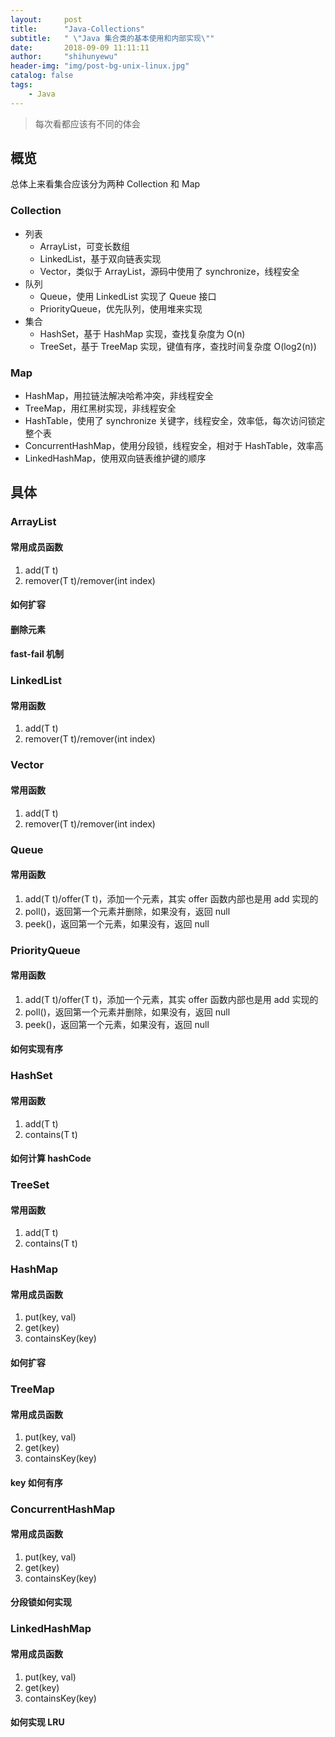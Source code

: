 ```yaml
---
layout:     post
title:      "Java-Collections"
subtitle:   " \"Java 集合类的基本使用和内部实现\""
date:       2018-09-09 11:11:11
author:     "shihunyewu"
header-img: "img/post-bg-unix-linux.jpg"
catalog: false
tags:
    - Java
---
```


> 每次看都应该有不同的体会

## 概览
总体上来看集合应该分为两种 Collection 和 Map
### Collection
- 列表
	- ArrayList，可变长数组
	- LinkedList，基于双向链表实现
	- Vector，类似于 ArrayList，源码中使用了 synchronize，线程安全
- 队列
	- Queue，使用 LinkedList 实现了 Queue 接口
	- PriorityQueue，优先队列，使用堆来实现
- 集合
	- HashSet，基于 HashMap 实现，查找复杂度为 O(n)
	- TreeSet，基于 TreeMap 实现，键值有序，查找时间复杂度 O(log2(n))

### Map
- HashMap，用拉链法解决哈希冲突，非线程安全
- TreeMap，用红黑树实现，非线程安全
- HashTable，使用了 synchronize 关键字，线程安全，效率低，每次访问锁定整个表
- ConcurrentHashMap，使用分段锁，线程安全，相对于 HashTable，效率高
- LinkedHashMap，使用双向链表维护键的顺序

## 具体
### ArrayList
#### 常用成员函数
1. add(T t)
2. remover(T t)/remover(int index)

#### 如何扩容
#### 删除元素
#### fast-fail 机制

### LinkedList
#### 常用函数
1. add(T t)
2. remover(T t)/remover(int index)

### Vector
####  常用函数
1. add(T t)
2. remover(T t)/remover(int index)


### Queue
#### 常用函数
1. add(T t)/offer(T t)，添加一个元素，其实 offer 函数内部也是用 add 实现的
2. poll()，返回第一个元素并删除，如果没有，返回 null
3. peek()，返回第一个元素，如果没有，返回 null

### PriorityQueue
#### 常用函数
1. add(T t)/offer(T t)，添加一个元素，其实 offer 函数内部也是用 add 实现的
2. poll()，返回第一个元素并删除，如果没有，返回 null
3. peek()，返回第一个元素，如果没有，返回 null


#### 如何实现有序

### HashSet
#### 常用函数
1. add(T t)
2. contains(T t)


#### 如何计算 hashCode

### TreeSet
#### 常用函数
1. add(T t)
2. contains(T t)

### HashMap
#### 常用成员函数
1. put(key, val)
2. get(key)
3. containsKey(key)


#### 如何扩容

### TreeMap
#### 常用成员函数
1. put(key, val)
2. get(key)
3. containsKey(key)

#### key 如何有序


### ConcurrentHashMap
#### 常用成员函数
1. put(key, val)
2. get(key)
3. containsKey(key)

#### 分段锁如何实现

### LinkedHashMap
#### 常用成员函数
1. put(key, val)
2. get(key)
3. containsKey(key)

#### 如何实现 LRU






